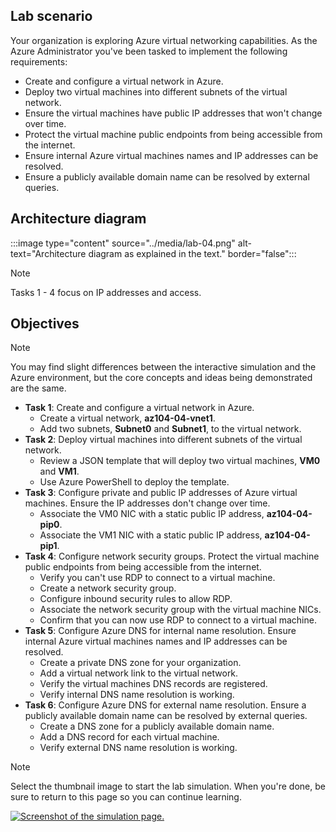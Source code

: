 
## Lab scenario

Your organization is exploring Azure virtual networking capabilities. As the Azure Administrator you've been tasked to implement the following requirements:

+ Create and configure a virtual network in Azure.
+ Deploy two virtual machines into different subnets of the virtual network.
+ Ensure the virtual machines have public IP addresses that won't change over time. 
+ Protect the virtual machine public endpoints from being accessible from the internet. 
+ Ensure internal Azure virtual machines names and IP addresses can be resolved.
+ Ensure a publicly available domain name can be resolved by external queries. 

## Architecture diagram

:::image type="content" source="../media/lab-04.png" alt-text="Architecture diagram as explained in the text." border="false":::

> [!NOTE]
> Tasks 1 - 4 focus on IP addresses and access. 

## Objectives

> [!NOTE]
> You may find slight differences between the interactive simulation and the Azure environment, but the core concepts and ideas being demonstrated are the same.


+ **Task 1**: Create and configure a virtual network in Azure. 
    + Create a virtual network, **az104-04-vnet1**.
    + Add two subnets, **Subnet0** and **Subnet1**, to the virtual network.
+ **Task 2**: Deploy virtual machines into different subnets of the virtual network.
    + Review a JSON template that will deploy two virtual machines, **VM0** and **VM1**.
    + Use Azure PowerShell to deploy the template. 
+ **Task 3**: Configure private and public IP addresses of Azure virtual machines. Ensure the IP addresses don't change over time. 
    + Associate the VM0 NIC with a static public IP address, **az104-04-pip0**.
    + Associate the VM1 NIC with a static public IP address, **az104-04-pip1**. 
+ **Task 4**: Configure network security groups. Protect the virtual machine public endpoints from being accessible from the internet. 
    + Verify you can't use RDP to connect to a virtual machine. 
    + Create a network security group.
    + Configure inbound security rules to allow RDP.
    + Associate the network security group with the virtual machine NICs.
    + Confirm that you can now use RDP to connect to a virtual machine. 
+ **Task 5**: Configure Azure DNS for internal name resolution. Ensure internal Azure virtual machines names and IP addresses can be resolved.
    + Create a private DNS zone for your organization.
    + Add a virtual network link to the virtual network.
    + Verify the virtual machines DNS records are registered.
    + Verify internal DNS name resolution is working. 
+ **Task 6**: Configure Azure DNS for external name resolution. Ensure a publicly available domain name can be resolved by external queries. 
    + Create a DNS zone for a publicly available domain name. 
    + Add a DNS record for each virtual machine. 
    + Verify external DNS name resolution is working. 

> [!NOTE]
> Select the thumbnail image to start the lab simulation. When you're done, be sure to return to this page so you can continue learning. 

[![Screenshot of the simulation page.](../media/simulation-networks-thumbnail.jpg)](https://mslabs.cloudguides.com/guides/AZ-104%20Exam%20Guide%20-%20Microsoft%20Azure%20Administrator%20Exercise%208?azure-portal=true)